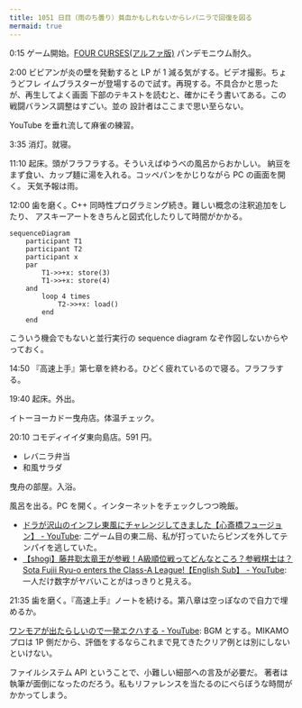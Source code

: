 ```yaml
---
title: 1051 日目（雨のち曇り）貧血かもしれないからレバニラで回復を図る
mermaid: true
---
```


0:15 ゲーム開始。[FOUR CURSES(アルファ版)][dtp23a] パンデモニウム耐久。

2:00 ビビアンが炎の壁を発動すると LP が 1 減る気がする。ビデオ撮影。ちょうどフレ
イムブラスターが登場するので試す。再現する。不具合かと思ったが、再生してよく画面
下部のテキストを読むと、確かにそう書いてある。この戦闘バランス調整はすごい。並の
設計者はここまで思い至らない。
<blockquote class="twitter-tweet"
  data-conversation="none"
  data-media-max-width="480" data-theme="dark" data-align="center">
<a href="https://twitter.com/showa_yojyo/status/1634965989271154688"></a>
</blockquote>

YouTube を垂れ流して麻雀の練習。

3:35 消灯。就寝。

11:10 起床。頭がフラフラする。そういえばゆうべの風呂からおかしい。
納豆をまず食い、カップ麺に湯を入れる。コッペパンをかじりながら PC の画面を開く。
天気予報は雨。

12:00 歯を磨く。C++ 同時性プログラミング続き。難しい概念の注釈追加をしたり、
アスキーアートをきちんと図式化したりして時間がかかる。

```mermaid
sequenceDiagram
    participant T1
    participant T2
    participant x
    par
        T1->>+x: store(3)
        T1->>+x: store(4)
    and
        loop 4 times
            T2->>+x: load()
        end
    end
```

こういう機会でもないと並行実行の sequence diagram なぞ作図しないからやっておく。

14:50 『高速上手』第七章を終わる。ひどく疲れているので寝る。フラフラする。

19:40 起床。外出。

イトーヨーカドー曳舟店。体温チェック。

20:10 コモディイイダ東向島店。591 円。

* レバニラ弁当
* 和風サラダ

曳舟の部屋。入浴。

風呂を出る。PC を開く。インターネットをチェックしつつ晩飯。

* [ドラが沢山のインフレ東風にチャレンジしてきました【心斎橋フュージョン】 - YouTube](https://www.youtube.com/watch?v=zgTh-8UsCD8):
  二ゲーム目の東二局、私が打っていたらピンズを外してテンパイを逃していた。
* [【shogi】藤井聡太竜王が参戦！A級順位戦ってどんなところ？参戦棋士は？Sota Fujii Ryu-o enters the Class-A League!【English Sub】 - YouTube](https://www.youtube.com/watch?v=GldJw0vHTxk):
  一人だけ数字がヤバいことがはっきりと見える。

21:35 歯を磨く。『高速上手』ノートを続ける。第八章は空っぽなので自力で埋めるか。

[ワンモアが出たらしいので一発エクハする - YouTube](https://www.youtube.com/watch?v=sBAZ0mFeyno):
BGM とする。MIKAMO プロは 1P 側だから、評価をするならこれまで見てきたクリア例とは別にしないといけない。

ファイルシステム API ということで、小難しい細部への言及が必要だ。
著者は執筆が面倒になったのだろう。私もリファレンスを当たるのにべらぼうな時間がかかってしまう。

[dtp23a]: https://wodifes.net/game/show/520
